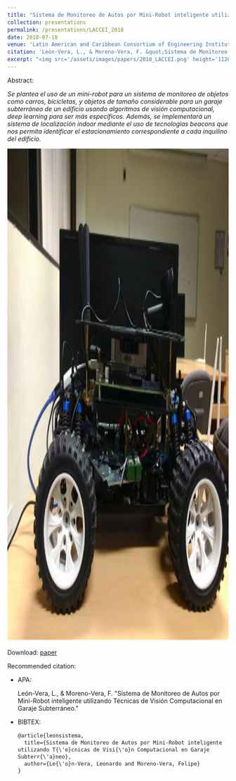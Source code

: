 ```yaml
---
title: "Sistema de Monitoreo de Autos por Mini-Robot inteligente utilizando Técnicas de Visión Computacional en Garaje Subterráneo"
collection: presentations
permalink: /presentations/LACCEI_2018
date: 2018-07-18
venue: 'Latin American and Caribbean Consortium of Engineering Institutions (LACCEI), Lima - Peru'
citation: 'León-Vera, L., & Moreno-Vera, F. &quot;Sistema de Monitoreo de Autos por Mini-Robot inteligente utilizando Técnicas de Visión Computacional en Garaje Subterráneo.&quot;.'
excerpt: "<img src='/assets/images/papers/2018_LACCEI.png' height='1120' width='520'>"
---
```


Abstract:

*Se plantea el uso de un mini-robot para un sistema de monitoreo de objetos como carros, bicicletas, y objetos de tamaño considerable para un garaje subterráneo de un edificio usando algoritmos de visión computacional, deep learning para ser más específicos. Además, se implementará un sistema de localización indoor mediante el uso de tecnologías beacons que nos permita identificar el estacionamiento correspondiente a cada inquilino del edificio.*

<img src='/assets/images/papers/2018_LACCEI.png' height='1120' width='520'>

Download: [paper](http://www.laccei.org/LACCEI2018-Lima/student_Papers/SP486.pdf)

Recommended citation:

* APA:

  León-Vera, L., & Moreno-Vera, F. &quot;Sistema de Monitoreo de Autos por Mini-Robot inteligente utilizando Técnicas de Visión Computacional en Garaje Subterráneo.&quot;

* BIBTEX:

      @article{leonsistema,
        title={Sistema de Monitoreo de Autos por Mini-Robot inteligente utilizando T{\'e}cnicas de Visi{\'o}n Computacional en Garaje Subterr{\'a}neo},
        author={Le{\'o}n-Vera, Leonardo and Moreno-Vera, Felipe}
      }
